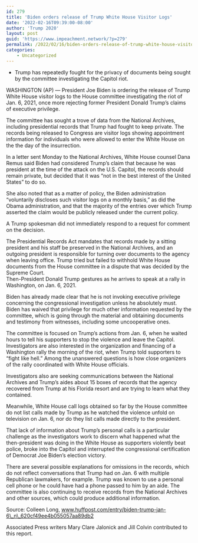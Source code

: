 ```yaml
---
id: 279
title: 'Biden orders release of Trump White House Visitor Logs'
date: '2022-02-16T09:39:00-08:00'
author: 'Trump 2020'
layout: post
guid: 'https://www.impeachment.network/?p=279'
permalink: /2022/02/16/biden-orders-release-of-trump-white-house-visitor-logs/
categories:
    - Uncategorized
---
```


- Trump has repeatedly fought for the privacy of documents being sought by the committee investigating the Capitol riot.

WASHINGTON (AP) — President Joe Biden is ordering the release of Trump White House visitor logs to the House committee investigating the riot of Jan. 6, 2021, once more rejecting former President Donald Trump’s claims of executive privilege.

The committee has sought a trove of data from the National Archives, including presidential records that Trump had fought to keep private. The records being released to Congress are visitor logs showing appointment information for individuals who were allowed to enter the White House on the the day of the insurrection.

In a letter sent Monday to the National Archives, White House counsel Dana Remus said Biden had considered Trump’s claim that because he was president at the time of the attack on the U.S. Capitol, the records should remain private, but decided that it was “not in the best interest of the United States” to do so.

She also noted that as a matter of policy, the Biden administration “voluntarily discloses such visitor logs on a monthly basis,” as did the Obama administration, and that the majority of the entries over which Trump asserted the claim would be publicly released under the current policy.

A Trump spokesman did not immediately respond to a request for comment on the decision.

The Presidential Records Act mandates that records made by a sitting president and his staff be preserved in the National Archives, and an outgoing president is responsible for turning over documents to the agency when leaving office. Trump tried but failed to withhold White House documents from the House committee in a dispute that was decided by the Supreme Court.  
Then-President Donald Trump gestures as he arrives to speak at a rally in Washington, on Jan. 6, 2021.

Biden has already made clear that he is not invoking executive privilege concerning the congressional investigation unless he absolutely must. Biden has waived that privilege for much other information requested by the committee, which is going through the material and obtaining documents and testimony from witnesses, including some uncooperative ones.

The committee is focused on Trump’s actions from Jan. 6, when he waited hours to tell his supporters to stop the violence and leave the Capitol. Investigators are also interested in the organization and financing of a Washington rally the morning of the riot, when Trump told supporters to “fight like hell.” Among the unanswered questions is how close organizers of the rally coordinated with White House officials.

Investigators also are seeking communications between the National Archives and Trump’s aides about 15 boxes of records that the agency recovered from Trump at his Florida resort and are trying to learn what they contained.

Meanwhile, White House call logs obtained so far by the House committee do not list calls made by Trump as he watched the violence unfold on television on Jan. 6, nor do they list calls made directly to the president.

That lack of information about Trump’s personal calls is a particular challenge as the investigators work to discern what happened what the then-president was doing in the White House as supporters violently beat police, broke into the Capitol and interrupted the congressional certification of Democrat Joe Biden’s election victory.

There are several possible explanations for omissions in the records, which do not reflect conversations that Trump had on Jan. 6 with multiple Republican lawmakers, for example. Trump was known to use a personal cell phone or he could have had a phone passed to him by an aide. The committee is also continuing to receive records from the National Archives and other sources, which could produce additional information.

Source: Colleen Long, www.huffpost.com/entry/biden-trump-jan-6\_n\_620cf49ee4b055057aa89db2

Associated Press writers Mary Clare Jalonick and Jill Colvin contributed to this report.